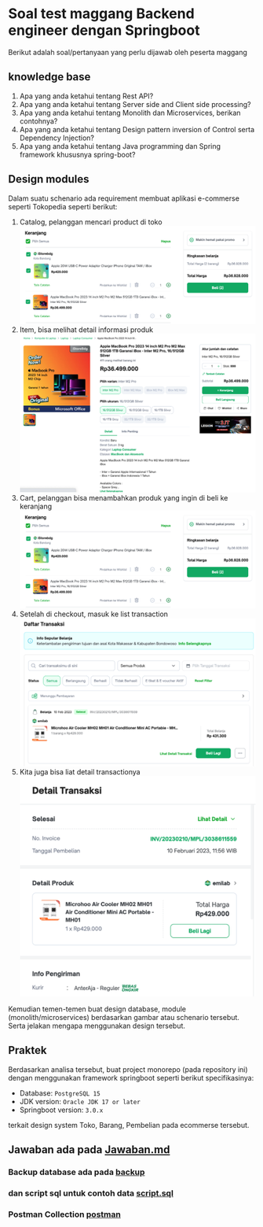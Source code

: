# Soal test maggang Backend engineer dengan Springboot

Berikut adalah soal/pertanyaan yang perlu dijawab oleh peserta maggang

## knowledge base

1. Apa yang anda ketahui tentang Rest API?
2. Apa yang anda ketahui tentang Server side and Client side processing?
3. Apa yang anda ketahui tentang Monolith dan Microservices, berikan contohnya?
4. Apa yang anda ketahui tentang Design pattern inversion of Control serta Dependency Injection?
5. Apa yang anda ketahui tentang Java programming dan Spring framework khususnya spring-boot?

## Design modules

Dalam suatu schenario ada requirement membuat aplikasi e-commerse seperti Tokopedia seperti berikut:

1. Catalog, pelanggan mencari product di toko
   ![catalog](src/main/resources/static/cart.png)
2. Item, bisa melihat detail informasi produk
   ![items](src/main/resources/static/item.png)
3. Cart, pelanggan bisa menambahkan produk yang ingin di beli ke keranjang
   ![cart](src/main/resources/static/cart.png)
4. Setelah di checkout, masuk ke list transaction
   ![list-transaction](src/main/resources/static/list-transaction.png)
5. Kita juga bisa liat detail transactionya
   ![detail-transaction](src/main/resources/static/detail-transaction.png)

Kemudian temen-temen buat design database, module (monolith/microservices) berdasarkan gambar atau schenario tersebut. Serta jelakan mengapa menggunakan design tersebut.

## Praktek

Berdasarkan analisa tersebut, buat project monorepo (pada repository ini) dengan menggunakan framework springboot seperti berikut specifikasinya:

- Database: `PostgreSQL 15`
- JDK version: `Oracle JDK 17 or later`
- Springboot version: `3.0.x`

terkait design system Toko, Barang, Pembelian pada ecommerse tersebut.


## Jawaban ada pada [Jawaban.md](Jawaban.md)
### Backup database ada pada [backup](src/main/resources/templates/db_test_backend_20240831.backup)
### dan script sql untuk contoh data [script.sql](src/main/resources/templates/script.sql)
### Postman Collection [postman](src/main/resources/templates/Backend-SpringBoot.postman_collection.json)